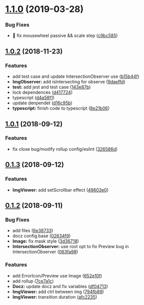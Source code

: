 # [1.1.0](https://github.com/zWingz/react-image/compare/v1.0.2...v1.1.0) (2019-03-28)


### Bug Fixes

* 🐛 fix mousewheel passive && scale step ([c9bc585](https://github.com/zWingz/react-image/commit/c9bc585))



## [1.0.2](https://github.com/zWingz/react-image/compare/1.0.1...v1.0.2) (2018-11-23)


### Features

* add test case and update IntersectionObserver use ([b15b44f](https://github.com/zWingz/react-image/commit/b15b44f))
* **ImgObserver:** add isIntersecting for observe ([9daeffd](https://github.com/zWingz/react-image/commit/9daeffd))
* **test:** add jest and test case ([143e87b](https://github.com/zWingz/react-image/commit/143e87b))
* lock dependences ([d417724](https://github.com/zWingz/react-image/commit/d417724))
* typescript ([d4a58f1](https://github.com/zWingz/react-image/commit/d4a58f1))
* update denpendet ([d16c95b](https://github.com/zWingz/react-image/commit/d16c95b))
* **typescript:** finish code to typescript ([8e21b06](https://github.com/zWingz/react-image/commit/8e21b06))



## [1.0.1](https://github.com/zWingz/react-image/compare/0.1.3...1.0.1) (2018-09-12)


### Features

* fix close bug/modify rollup config/eslint ([326586d](https://github.com/zWingz/react-image/commit/326586d))



## [0.1.3](https://github.com/zWingz/react-image/compare/0.1.2...0.1.3) (2018-09-12)


### Features

* **ImgViewer:** add setScrollbar effect ([49603e0](https://github.com/zWingz/react-image/commit/49603e0))



## [0.1.2](https://github.com/zWingz/react-image/compare/7ce7a1c...0.1.2) (2018-09-11)


### Bug Fixes

* add files ([6e38733](https://github.com/zWingz/react-image/commit/6e38733))
* docz config.base ([02634f9](https://github.com/zWingz/react-image/commit/02634f9))
* **Image:** fix mask style ([3d36718](https://github.com/zWingz/react-image/commit/3d36718))
* **IntersectionObserver:** use root opt to fix Preview bug in IntersectionObserver ([063fa98](https://github.com/zWingz/react-image/commit/063fa98))


### Features

* add ErrorIcon/Preview use Image ([652e10f](https://github.com/zWingz/react-image/commit/652e10f))
* add rollup ([7ce7a1c](https://github.com/zWingz/react-image/commit/7ce7a1c))
* **Docz:** update docz and fix variables ([df04713](https://github.com/zWingz/react-image/commit/df04713))
* **ImgViewer:** add ctrl between img ([794fb89](https://github.com/zWingz/react-image/commit/794fb89))
* **ImgViewer:** transition duration ([afc2235](https://github.com/zWingz/react-image/commit/afc2235))



